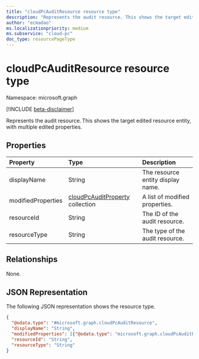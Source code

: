 ```yaml
---
title: "cloudPcAuditResource resource type"
description: "Represents the audit resource. This shows the target edited resource entity, with multiple edited properties."
author: "ecmadao"
ms.localizationpriority: medium
ms.subservice: "cloud-pc"
doc_type: resourcePageType
---
```


# cloudPcAuditResource resource type

Namespace: microsoft.graph

[!INCLUDE [beta-disclaimer](../../includes/beta-disclaimer.md)]

Represents the audit resource. This shows the target edited resource entity, with multiple edited properties.

## Properties
|Property|Type|Description|
|:---|:---|:---|
|displayName|String|The resource entity display name.|
|modifiedProperties|[cloudPcAuditProperty](../resources/cloudpcauditproperty.md) collection|A list of modified properties.|
|resourceId|String|The ID of the audit resource.|
|resourceType|String|The type of the audit resource.|

## Relationships

None.

## JSON Representation

The following JSON representation shows the resource type.
<!-- {
  "blockType": "resource",
  "@odata.type": "microsoft.graph.cloudPcAuditResource"
}
-->

``` json
{
  "@odata.type": "#microsoft.graph.cloudPcAuditResource",
  "displayName": "String",
  "modifiedProperties": [{"@odata.type": "microsoft.graph.cloudPcAuditProperty"}],
  "resourceId": "String",
  "resourceType": "String"
}
```
